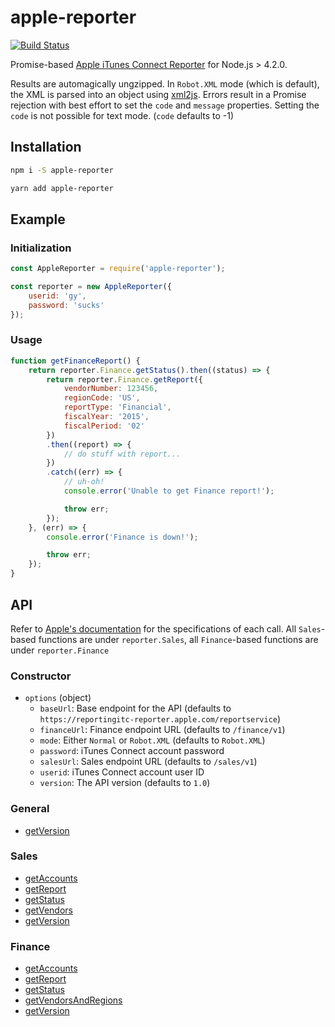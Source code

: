 # apple-reporter

[![Build Status](https://travis-ci.org/beardon/apple-reporter.svg?branch=master)](https://travis-ci.org/beardon/apple-reporter)

Promise-based [Apple iTunes Connect Reporter](http://help.apple.com/itc/appsreporterguide) for Node.js > 4.2.0.

Results are automagically ungzipped. In `Robot.XML` mode (which is default), the XML is parsed into an object using [xml2js](https://www.npmjs.com/package/xml2js). Errors result in a Promise rejection with best effort to set the `code` and `message` properties. Setting the `code` is not possible for text mode. (`code` defaults to -1)

## Installation

```bash
npm i -S apple-reporter
```

```bash
yarn add apple-reporter
```

## Example

### Initialization

```js
const AppleReporter = require('apple-reporter');

const reporter = new AppleReporter({
    userid: 'gy',
    password: 'sucks'
});
```

### Usage

```js
function getFinanceReport() {
    return reporter.Finance.getStatus().then((status) => {
        return reporter.Finance.getReport({
            vendorNumber: 123456,
            regionCode: 'US',
            reportType: 'Financial',
            fiscalYear: '2015',
            fiscalPeriod: '02'
        })
        .then((report) => {
            // do stuff with report...
        })
        .catch((err) => {
            // uh-oh!
            console.error('Unable to get Finance report!');

            throw err;
        });
    }, (err) => {
        console.error('Finance is down!');

        throw err;
    });
}
```

## API

Refer to [Apple's documentation](http://help.apple.com/itc/appsreporterguide) for the specifications of each call. All `Sales`-based functions are under `reporter.Sales`, all `Finance`-based functions are under `reporter.Finance`

### Constructor
- `options` (object)
  - `baseUrl`: Base endpoint for the API (defaults to `https://reportingitc-reporter.apple.com/reportservice`)
  - `financeUrl`: Finance endpoint URL (defaults to `/finance/v1`)
  - `mode`: Either `Normal` or `Robot.XML` (defaults to `Robot.XML`)
  - `password`: iTunes Connect account password
  - `salesUrl`: Sales endpoint URL (defaults to `/sales/v1`)
  - `userid`: iTunes Connect account user ID
  - `version`: The API version (defaults to `1.0`)

### General
- [getVersion](https://help.apple.com/itc/appsreporterguide/#/itc7e183be3b)

### Sales
- [getAccounts](https://help.apple.com/itc/appsreporterguide/#/itcccef1d795)
- [getReport](https://help.apple.com/itc/appsreporterguide/#/itcbd9ed14ac)
- [getStatus](https://help.apple.com/itc/appsreporterguide/#/itc469b4b7eb)
- [getVendors](https://help.apple.com/itc/appsreporterguide/#/itcb14145fbd)
- [getVersion](https://help.apple.com/itc/appsreporterguide/#/itc7e183be3b)

### Finance
- [getAccounts](https://help.apple.com/itc/appsreporterguide/#/itcccef1d795)
- [getReport](https://help.apple.com/itc/appsreporterguide/#/itc21263284f)
- [getStatus](https://help.apple.com/itc/appsreporterguide/#/itc469b4b7eb)
- [getVendorsAndRegions](https://help.apple.com/itc/appsreporterguide/#/itc0bc116f31)
- [getVersion](https://help.apple.com/itc/appsreporterguide/#/itc7e183be3b)
